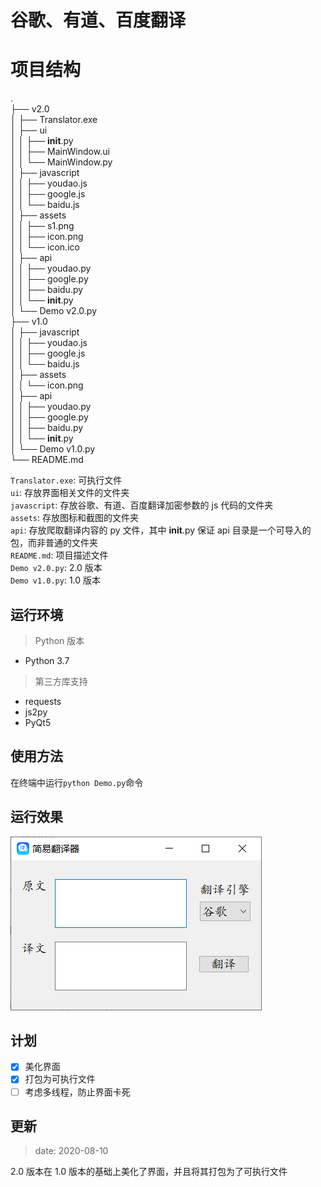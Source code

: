 # 谷歌、有道、百度翻译

# 项目结构
.\
├── v2.0\
│   ├── Translator.exe\
│   ├── ui\
│   │   ├── __init__.py\
│   │   ├── MainWindow.ui\
│   │   └── MainWindow.py\
│   ├── javascript\
│   │   ├── youdao.js\
│   │   ├── google.js\
│   │   └── baidu.js\
│   ├── assets\
│   │   ├── s1.png\
│   │   ├── icon.png\
│   │   └── icon.ico\
│   ├── api\
│   │   ├── youdao.py\
│   │   ├── google.py\
│   │   ├── baidu.py\
│   │   └── __init__.py\
│   └── Demo v2.0.py\
├── v1.0\
│   ├── javascript\
│   │   ├── youdao.js\
│   │   ├── google.js\
│   │   └── baidu.js\
│   ├── assets\
│   │   └── icon.png\
│   ├── api\
│   │   ├── youdao.py\
│   │   ├── google.py\
│   │   ├── baidu.py\
│   │   └── __init__.py\
│   └── Demo v1.0.py\
└── README.md

`Translator.exe`: 可执行文件  
`ui`: 存放界面相关文件的文件夹  
`javascript`: 存放谷歌、有道、百度翻译加密参数的 js 代码的文件夹  
`assets`: 存放图标和截图的文件夹  
`api`: 存放爬取翻译内容的 py 文件，其中 __init__.py 保证 api 目录是一个可导入的包，而非普通的文件夹  
`README.md`: 项目描述文件  
`Demo v2.0.py`: 2.0 版本  
`Demo v1.0.py`: 1.0 版本

## 运行环境

> Python 版本
* Python 3.7
> 第三方库支持
* requests
* js2py
* PyQt5

## 使用方法

在终端中运行`python Demo.py`命令

## 运行效果

![s1](v2.0/assets/s1.png)

## 计划
- [x] 美化界面
- [x] 打包为可执行文件
- [ ] 考虑多线程，防止界面卡死

## 更新

>  date: 2020-08-10

2.0 版本在 1.0 版本的基础上美化了界面，并且将其打包为了可执行文件